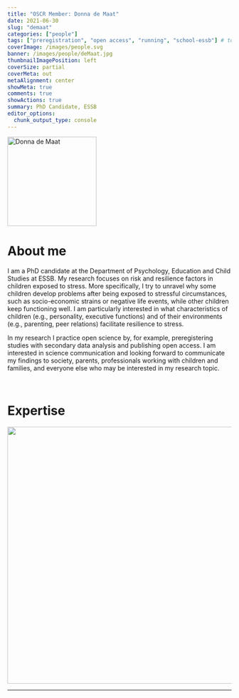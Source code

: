 ```yaml
---
title: "OSCR Member: Donna de Maat"
date: 2021-06-30
slug: "demaat"
categories: ["people"]
tags: ["preregistration", "open access", "running", "school-essb"] # top 3 categories + unique + school
coverImage: /images/people.svg
banner: /images/people/deMaat.jpg
thumbnailImagePosition: left
coverSize: partial
coverMeta: out
metaAlignment: center
showMeta: true
comments: true
showActions: true
summary: PhD Candidate, ESSB
editor_options: 
  chunk_output_type: console
---
```


<!-- EMAIL -->
<p>
  <a href="mailto:demaat@essb.eur.nl">
  <img border="0" alt="Donna de Maat" src="/images/people/deMaat.jpg" width="200" height="200" align="center">
  </a>
</p>


<p align="center">
<!--  CV-->  
  <a href="https://drive.google.com/file/d/1sm3lQdllIjpoBXsohxTqkdmCrAYJahQq/view?usp=sharing" class="fa-solid fa-file" style="color:#000000;">
  </a> 

<!-- TWITTER   
  <a href="" class="fa-brands fa-x-twitter" style="color:#000000;">
  </a>   -->


<!-- GOOGLE SCHOLAR
  <a href="" class="fa-brands fa-google-scholar" style="color:#000000;">
  </a>
  -->
  
<!-- RESEARCHGATE -->  
  <a href="https://www.researchgate.net/profile/Donna-De-Maat-2" class="fa-brands fa-researchgate" style="color:#000000;">
  </a>
  
  
<!-- LINKEDIN -->  
  <a href="https://www.linkedin.com/in/donnademaat/" class="fa-brands fa-linkedin" style="color:#000000;">
  </a> 
  
  <!-- ORCID   
  <a href="" class="fa-brands fa-orcid" style="color:#000000;">
  </a>  -->

<!-- PERSONAL WEBSITE 
  <a href="" class="fa-solid fa-link" style="color:#000000;">
  </a> -->

<!-- GITHUB 
  <a href="" class="fa-brands fa-github" style="color:#000000;"> 
  </a> -->
</p>






# About me

I am a PhD candidate at the Department of Psychology, Education and Child Studies at ESSB. My research focuses on risk and resilience factors in children exposed to stress. More specifically, I try to unravel why some children develop problems after being exposed to stressful circumstances, such as socio-economic strains or negative life events, while other children keep functioning well. I am particularly interested in what characteristics of children (e.g., personality, executive functions) and of their environments (e.g., parenting, peer relations) facilitate resilience to stress.

In my research I practice open science by, for example, preregistering studies with secondary data analysis and publishing open access. I am interested in science communication and looking forward to communicate my findings to society, parents, professionals working with children and families, and everyone else who may be interested in my research topic.

<BR>

# Expertise

<img src="{{< blogdown/postref >}}index_files/figure-html/radarPlot-1.png" width="576" />

***


